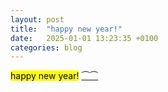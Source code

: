 ```yaml
---
layout: post
title:  "happy new year!"
date:   2025-01-01 13:23:35 +0100
categories: blog
---
```


<mark>happy new year!</mark> <a href="https://www.instagram.com/p/DEUoKcVovwN/?img_index=1">⏜⏜</a>